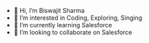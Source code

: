 - 👋 Hi, I’m Biswajit Sharma
- 👀 I’m interested in Coding, Exploring, Singing
- 🌱 I’m currently learning Salesforce
- 💞️ I’m looking to collaborate on Salesforce

<!---
biswajitsharmack/biswajitsharmack is a ✨ special ✨ repository because its `README.md` (this file) appears on your GitHub profile.
You can click the Preview link to take a look at your changes.
--->
